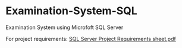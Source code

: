 # Examination-System-SQL

Examination System using Microfoft SQL Server 

For project requirements: 
[SQL Server Project Requirements sheet.pdf](https://github.com/maiabdeltwab/Examination-System-SQL/files/6137538/SQL.Server.Project.Requirements.sheet.pdf)
